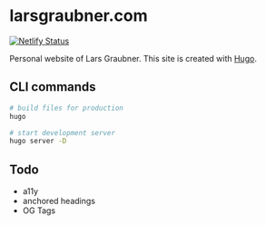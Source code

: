# larsgraubner.com

[![Netlify Status](https://api.netlify.com/api/v1/badges/74c4d0c0-8cc9-4107-b6cb-046b2d027918/deploy-status)](https://app.netlify.com/sites/friendly-dubinsky-06aa6c/deploys)

Personal website of Lars Graubner. This site is created with [Hugo](https://gohugo.io/).

## CLI commands

```bash
# build files for production
hugo

# start development server
hugo server -D
```

## Todo

- a11y
- anchored headings
- OG Tags
